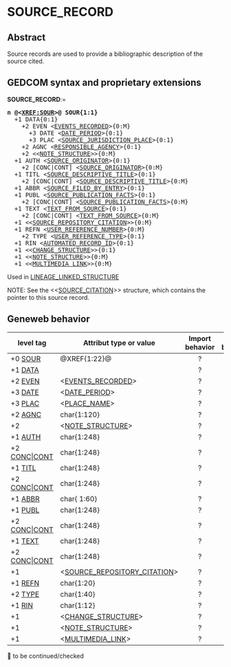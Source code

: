 ﻿# SOURCE_RECORD
## Abstract
Source records are used to provide a bibliographic description of the source cited.


## GEDCOM syntax and proprietary extensions

**SOURCE_RECORD**:=
<pre>
<b>n @&lt;<a href=Ged.XREF_SOUR.md>XREF:SOUR</a>&gt;@ SOUR{1:1}</b>
  +1 DATA{0:1}
    +2 EVEN &lt;<a href=Ged.EVENTS_RECORDED.md>EVENTS_RECORDED</a>&gt;{0:M}
      +3 DATE &lt;<a href=Ged.DATE_PERIOD.md>DATE_PERIOD</a>&gt;{0:1}
      +3 PLAC &lt;<a href=Ged.SOURCE_JURISDICTION_PLACE.md>SOURCE_JURISDICTION_PLACE</a>&gt;{0:1}
    +2 AGNC &lt;<a href=Ged.RESPONSIBLE_AGENCY.md>RESPONSIBLE_AGENCY</a>&gt;{0:1}
    +2 &lt;&lt;<a href=Ged.NOTE_STRUCTURE.md>NOTE_STRUCTURE</a>&gt;&gt;{0:M}
  +1 AUTH &lt;<a href=Ged.SOURCE_ORIGINATOR.md>SOURCE_ORIGINATOR</a>&gt;{0:1}
    +2 [CONC|CONT] &lt;<a href=Ged.SOURCE_ORIGINATOR.md>SOURCE_ORIGINATOR</a>&gt;{0:M}
  +1 TITL &lt;<a href=Ged.SOURCE_DESCRIPTIVE_TITLE.md>SOURCE_DESCRIPTIVE_TITLE</a>&gt;{0:1}
    +2 [CONC|CONT] &lt;<a href=Ged.SOURCE_DESCRIPTIVE_TITLE.md>SOURCE_DESCRIPTIVE_TITLE</a>&gt;{0:M}
  +1 ABBR &lt;<a href=Ged.SOURCE_FILED_BY_ENTRY.md>SOURCE_FILED_BY_ENTRY</a>&gt;{0:1}
  +1 PUBL &lt;<a href=Ged.SOURCE_PUBLICATION_FACTS.md>SOURCE_PUBLICATION_FACTS</a>&gt;{0:1}
    +2 [CONC|CONT] &lt;<a href=Ged.SOURCE_PUBLICATION_FACTS.md>SOURCE_PUBLICATION_FACTS</a>&gt;{0:M}
  +1 TEXT &lt;<a href=Ged.TEXT_FROM_SOURCE.md>TEXT_FROM_SOURCE</a>&gt;{0:1}
    +2 [CONC|CONT] &lt;<a href=Ged.TEXT_FROM_SOURCE.md>TEXT_FROM_SOURCE</a>&gt;{0:M}
  +1 &lt;&lt;<a href=Ged.SOURCE_REPOSITORY_CITATION.md>SOURCE_REPOSITORY_CITATION</a>&gt;&gt;{0:M}
  +1 REFN &lt;<a href=Ged.USER_REFERENCE_NUMBER.md>USER_REFERENCE_NUMBER</a>&gt;{0:M}
    +2 TYPE &lt;<a href=Ged.USER_REFERENCE_TYPE.md>USER_REFERENCE_TYPE</a>&gt;{0:1}
  +1 RIN &lt;<a href=Ged.AUTOMATED_RECORD_ID.md>AUTOMATED_RECORD_ID</a>&gt;{0:1}
  +1 &lt;&lt;<a href=Ged.CHANGE_STRUCTURE.md>CHANGE_STRUCTURE</a>&gt;&gt;{0:1}
  +1 &lt;&lt;<a href=Ged.NOTE_STRUCTURE.md>NOTE_STRUCTURE</a>&gt;&gt;{0:M}
  +1 &lt;&lt;<a href=Ged.MULTIMEDIA_LINK.md>MULTIMEDIA_LINK</a>&gt;&gt;{0:M}
</pre>
Used in <a href=Ged.LINEAGE_LINKED_STRUCTURE.md>LINEAGE_LINKED_STRUCTURE</a><br />


NOTE: See the &lt;&lt;<a href=Ged.SOURCE_CITATION.md>SOURCE_CITATION</a>&gt;&gt; structure, which contains the pointer to this source record.

## Geneweb behavior

level tag  | Attribut type or value | Import behavior | Export behavior  | Comment 
---------- | ------------- | :---------------: | :-----------------:| -----------
+0 <a href=Ged.GLOSSARY.md#sour>SOUR</a> | @XREF{1:22}@ | ? | ? | 
+1 <a href=Ged.GLOSSARY.md#data>DATA</a> |  | ? | ? | 
+2 <a href=Ged.GLOSSARY.md#even>EVEN</a> | &lt;<a href=Ged.EVENTS_RECORDED.md>EVENTS_RECORDED</a>&gt; | ? | ? | 
+3 <a href=Ged.GLOSSARY.md#date>DATE</a> | &lt;<a href=Ged.DATE_PERIOD.md>DATE_PERIOD</a>&gt; | ? | ? | 
+3 <a href=Ged.GLOSSARY.md#plac>PLAC</a> | &lt;<a href=Ged.PLACE_NAME.md>PLACE_NAME</a>&gt; | ? | ? | 
+2 <a href=Ged.GLOSSARY.md#agnc>AGNC</a> | char{1:120} | ? | ? | 
+2  | &lt;<a href=Ged.NOTE_STRUCTURE.md>NOTE_STRUCTURE</a>&gt; | ? | ? | 
+1 <a href=Ged.GLOSSARY.md#auth>AUTH</a> | char{1:248} | ? | ? | 
+2 <a href=Ged.GLOSSARY.md#conc>CONC</a>\|<a href=Ged.GLOSSARY.md#cont>CONT</a> | char{1:248} | ? | ? | 
+1 <a href=Ged.GLOSSARY.md#titl>TITL</a> | char{1:248} | ? | ? | 
+2 <a href=Ged.GLOSSARY.md#conc>CONC</a>\|<a href=Ged.GLOSSARY.md#cont>CONT</a> | char{1:248} | ? | ? | 
+1 <a href=Ged.GLOSSARY.md#abbr>ABBR</a> | char{ 1:60} | ? | ? | 
+1 <a href=Ged.GLOSSARY.md#publ>PUBL</a> | char{1:248} | ? | ? | 
+2 <a href=Ged.GLOSSARY.md#conc>CONC</a>\|<a href=Ged.GLOSSARY.md#cont>CONT</a> | char{1:248} | ? | ? | 
+1 <a href=Ged.GLOSSARY.md#text>TEXT</a> | char{1:248} | ? | ? | 
+2 <a href=Ged.GLOSSARY.md#conc>CONC</a>\|<a href=Ged.GLOSSARY.md#cont>CONT</a> | char{1:248} | ? | ? | 
+1  | &lt;<a href=Ged.SOURCE_REPOSITORY_CITATION.md>SOURCE_REPOSITORY_CITATION</a>&gt; | ? | ? | 
+1 <a href=Ged.GLOSSARY.md#refn>REFN</a> | char{1:20} | ? | ? | 
+2 <a href=Ged.GLOSSARY.md#type>TYPE</a> | char{1:40} | ? | ? | 
+1 <a href=Ged.GLOSSARY.md#rin>RIN</a> | char{1:12} | ? | ? | 
+1  | &lt;<a href=Ged.CHANGE_STRUCTURE.md>CHANGE_STRUCTURE</a>&gt; | ? | ? | 
+1  | &lt;<a href=Ged.NOTE_STRUCTURE.md>NOTE_STRUCTURE</a>&gt; | ? | ? | 
+1  | &lt;<a href=Ged.MULTIMEDIA_LINK.md>MULTIMEDIA_LINK</a>&gt; | ? | ? | 

🚧 to be continued/checked


